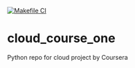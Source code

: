 [![Makefile CI](https://github.com/Priyeshpandey/cloud_course_one/actions/workflows/makefile.yml/badge.svg)](https://github.com/Priyeshpandey/cloud_course_one/actions/workflows/makefile.yml)
# cloud_course_one
Python repo for cloud project by Coursera

